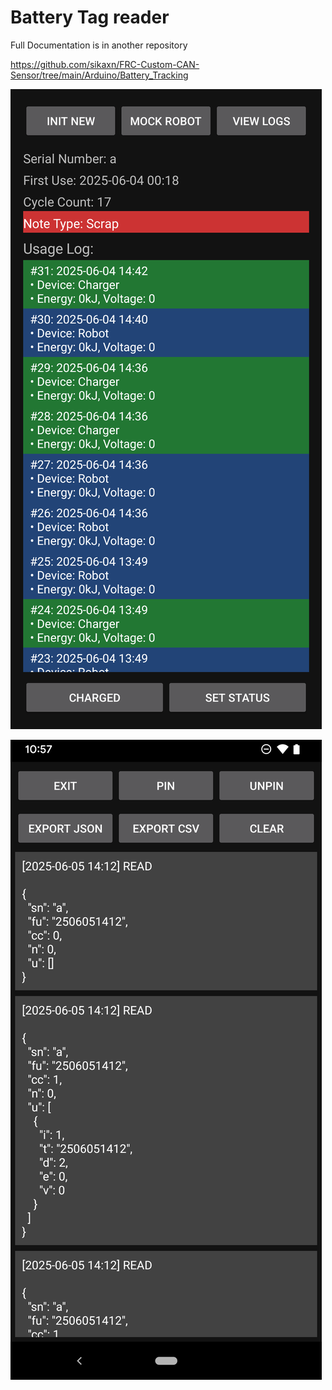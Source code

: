 # Battery Tag reader 

Full Documentation is in another repository

https://github.com/sikaxn/FRC-Custom-CAN-Sensor/tree/main/Arduino/Battery_Tracking

![](img/ui.png)

![](img/ui2.png)
